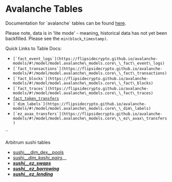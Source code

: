 # Avalanche Tables

Documentation for \`avalanche\` tables can be found [here](https://flipsidecrypto.github.io/avalanche-models/#!/overview).

Please note, data is in 'lite mode' - meaning, historical data has not yet been backfilled. Please see the `min(block`\_`timestamp)`.&#x20;

Quick Links to Table Docs:

* ``[`fact_event_logs`](https://flipsidecrypto.github.io/avalanche-models/#!/model/model.avalanche\_models.core\_\_fact\_event\_logs)``
* ``[`fact_transactions`](https://flipsidecrypto.github.io/avalanche-models/#!/model/model.avalanche\_models.core\_\_fact\_transactions)``
* ``[`fact_blocks`](https://flipsidecrypto.github.io/avalanche-models/#!/model/model.avalanche\_models.core\_\_fact\_blocks)``
* ``[`fact_traces`](https://flipsidecrypto.github.io/avalanche-models/#!/model/model.avalanche\_models.core\_\_fact\_traces)``
* &#x20;[`fact_token_transfers`](https://flipsidecrypto.github.io/avalanche-models/#!/model/model.avalanche\_models.core\_\_fact\_token\_transfers)
* ``[`dim_labels`](https://flipsidecrypto.github.io/avalanche-models/#!/model/model.avalanche\_models.core\_\_dim\_labels)``
* ``[`ez_avax_transfers`](https://flipsidecrypto.github.io/avalanche-models/#!/model/model.avalanche\_models.core\_\_ez\_avax\_transfers)``

``

Arbitrum sushi tables

* [sushi\_\__dim\_dex\__pools](https://flipsidecrypto.github.io/avalanche-models/#!/model/model.avalanche\_models.sushi\_\_dim\_dex\_pools)
* [sushi\_\__dim\_kashi\_pairs_](https://flipsidecrypto.github.io/avalanche-models/#!/model/model.avalanche\_models.sushi\_\_dim\_kashi\_pairs)__
* __[_sushi\_\_ez\_swaps_](https://flipsidecrypto.github.io/avalanche-models/#!/model/model.avalanche\_models.sushi\_\_ez\_swaps)__
* __[_sushi\_\_ez\_borrowing_](https://flipsidecrypto.github.io/avalanche-models/#!/model/model.avalanche\_models.sushi\_\_ez\_borrowing)__
* __[_sushi\_\_ez\_lending_](https://flipsidecrypto.github.io/avalanche-models/#!/model/model.avalanche\_models.sushi\_\_ez\_lending)__
